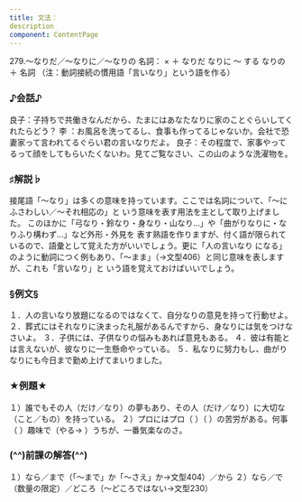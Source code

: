 ```yaml
---
title: 文法：
description
component: ContentPage
---
```



279.～なりだ／～なりに／～なりの
名詞： × ＋ なりだ なりに ～ する
なりの ＋ 名詞
（注：動詞接続の慣用語「言いなり」という語を作る）
### ♪会話♪
良子：子持ちで共働きなんだから、たまにはあなたなりに家のことぐらいしてくれたらどう？
李 ：お風呂を洗ってるし、食事も作ってるじゃないか。会社で恐妻家って言われてるぐらい君の言いなりだよ。 良子：その程度で、家事やってるって顔をしてもらいたくないわ。見てご覧なさい、この山のような洗濯物を。
### ♯解説♭
接尾語「～なり」は多くの意味を持っています。ここでは名詞について、「～にふさわしい／～それ相応の」と いう意味を表す用法を主として取り上げました。
このほかに「弓なり・鈴なり・身なり・山なり…」や「曲がりなりに・なりふり構わず…」など外形・外見を 表す熟語を作りますが、付く語が限られているので、語彙として覚えた方がいいでしょう。更に「人の言いなり になる」のように動詞につく例もあり、「～まま」（→文型406）と同じ意味を表しますが、これも「言いなり」と いう語を覚えておけばいいでしょう。
### §例文§
１．人の言いなり放題になるのではなくて、自分なりの意見を持って行動せよ。
２．葬式にはそれなりに決まった礼服があるんですから、身なりには気をつけなさいよ。
３．子供には、子供なりの悩みもあれば意見もある。
４．彼は有能とは言えないが、彼なりに一生懸命やっている。
５．私なりに努力もし、曲がりなりにも今日まで勤め上げてまいりました。
### ★例題★
１）誰でもその人（だけ／なり）の夢もあり、その人（だけ／なり）に大切な（こと／もの）を持っている。
２）プロにはプロ（ ）（ ）の苦労がある。何事（ ）趣味で（やる→ ）うちが、一番気楽なのさ。
### (^^)前課の解答(^^)
１）なら／まで（「～まで」か「～さえ」か→文型404）／から
２）なら／で（数量の限定）／どころ（～どころではない→文型230）
